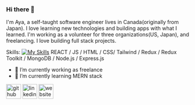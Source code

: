 ### Hi there 👋

I'm Aya, a self-taught software engineer lives in Canada(originally from Japan). 
I love learning new technologies and building apps with what I learned. 
I'm working as a volunteer for three organizations(US, Japan), and freelancing. 
I love building full stack projects.


Skills: 
[![My Skills](https://skills.thijs.gg/icons?i=html,css,tailwind,js,react,nodejs,mongodb)](https://skills.thijs.gg)
REACT / JS / HTML / CSS/ Tailwind / Redux / Redux Toolkit / MongoDB / Node.js / Express.js

- 🔭 I’m currently working as freelance
- 🌱 I’m currently learning MERN stack 


[<img src='https://cdn.jsdelivr.net/npm/simple-icons@3.0.1/icons/github.svg' alt='github' height='40'>](https://github.com/aya222222)  [<img src='https://cdn.jsdelivr.net/npm/simple-icons@3.0.1/icons/linkedin.svg' alt='linkedin' height='40'>](https://www.linkedin.com/in/https://www.linkedin.com/in/aya-loulou-004058209//)  [<img src='https://cdn.jsdelivr.net/npm/simple-icons@3.0.1/icons/icloud.svg' alt='website' height='40'>](https://github.com/aya222222)  




